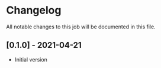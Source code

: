 # Changelog
All notable changes to this job will be documented in this file.

## [0.1.0] - 2021-04-21
* Initial version